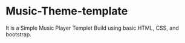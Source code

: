 # Music-Theme-template
It is a Simple Music Player Templet Build using basic HTML, CSS, and bootstrap.
